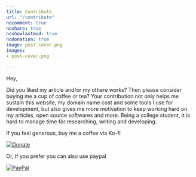 ```yaml
---
title: Contribute
url: "/contribute"
nocomment: true
noshare: true
noshowlastmod: true
nodonation: true
image: post-cover.png
images:
- post-cover.png

---
```


Hey, 

Did you liked my article and/or my othere works? Then please consider buying me a cup of coffee or tea?
Your contribution not only helps me sustain this website, my domain name cost and some tools I use for development, but also gives me more motivation to keep working hard on my articles, open source softwares and more. Being a college student, it is hard to manage time for researching, writing and developing.

If you feel generous, buy me a coffee via Ko-fi

[![Donate](/images/kofi.png "250")](https://ko-fi.com/E1E4GIC7)

Or, If you prefer you can also use paypal

[![PayPal](/images/paypal.png "200")](https://www.paypal.com/paypalme/bauripalash)
